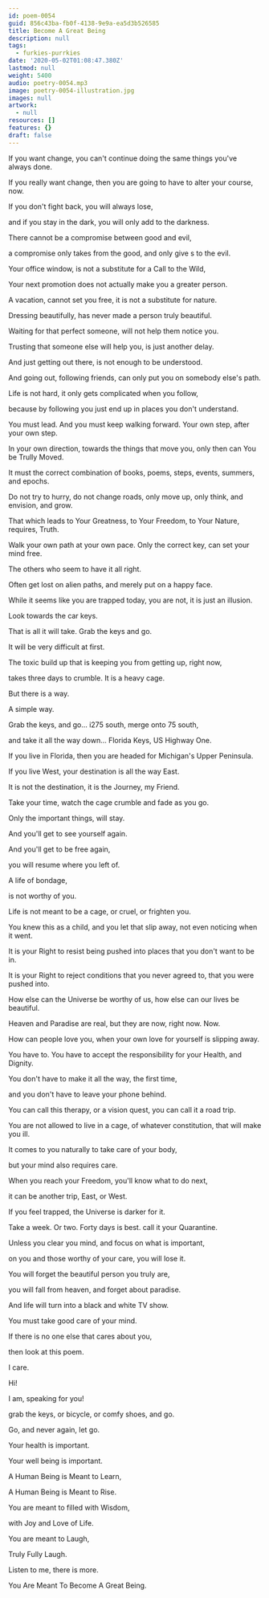```yaml
---
id: poem-0054
guid: 856c43ba-fb0f-4138-9e9a-ea5d3b526585
title: Become A Great Being
description: null
tags:
  - furkies-purrkies
date: '2020-05-02T01:08:47.380Z'
lastmod: null
weight: 5400
audio: poetry-0054.mp3
image: poetry-0054-illustration.jpg
images: null
artwork:
  - null
resources: []
features: {}
draft: false
---
```


If you want change, you can't continue doing the same things you've always done.

If you really want change, then you are going to have to alter your course, now.

If you don't fight back, you will always lose,

and if you stay in the dark, you will only add to the darkness.

There cannot be a compromise between good and evil,

a compromise only takes from the good, and only give s to the evil.

Your office window, is not a substitute for a Call to the Wild,

Your next promotion does not actually make you a greater person.

A vacation, cannot set you free, it is not a substitute for nature.

Dressing beautifully, has never made a person truly beautiful.

Waiting for that perfect someone, will not help them notice you.

Trusting that someone else will help you, is just another delay.

And just getting out there, is not enough to be understood.

And going out, following friends, can only put you on somebody else's path.

Life is not hard, it only gets complicated when you follow,

because by following you just end up in places you don't understand.

You must lead. And you must keep walking forward. Your own step, after your own step.

In your own direction, towards the things that move you, only then can You be Trully Moved.

It must the correct combination of books, poems, steps, events, summers, and epochs.

Do not try to hurry, do not change roads, only move up, only think, and envision, and grow.

That which leads to Your Greatness, to Your Freedom, to Your Nature, requires, Truth.

Walk your own path at your own pace. Only the correct key, can set your mind free.

The others who seem to have it all right.

Often get lost on alien paths, and merely put on a happy face.

While it seems like you are trapped today, you are not, it is just an illusion.

Look towards the car keys.

That is all it will take. Grab the keys and go.

It will be very difficult at first.

The toxic build up that is keeping you from getting up, right now,

takes three days to crumble. It is a heavy cage.

But there is a way.

A simple way.

Grab the keys, and go... i275 south, merge onto 75 south,

and take it all the way down... Florida Keys, US Highway One.

If you live in Florida, then you are headed for Michigan's Upper Peninsula.

If you live West, your destination is all the way East.

It is not the destination, it is the Journey, my Friend.

Take your time, watch the cage crumble and fade as you go.

Only the important things, will stay.

And you'll get to see yourself again.

And you'll get to be free again,

you will resume where you left of.

A life of bondage,

is not worthy of you.

Life is not meant to be a cage, or cruel, or frighten you.

You knew this as a child, and you let that slip away, not even noticing when it went.

It is your Right to resist being pushed into places that you don't want to be in.

It is your Right to reject conditions that you never agreed to, that you were pushed into.

How else can the Universe be worthy of us, how else can our lives be beautiful.

Heaven and Paradise are real, but they are now, right now. Now.

How can people love you, when your own love for yourself is slipping away.

You have to. You have to accept the responsibility for your Health, and Dignity.

You don't have to make it all the way, the first time,

and you don't have to leave your phone behind.

You can call this therapy, or a vision quest, you can call it a road trip.

You are not allowed to live in a cage, of whatever constitution, that will make you ill.

It comes to you naturally to take care of your body,

but your mind also requires care.

When you reach your Freedom, you'll know what to do next,

it can be another trip, East, or West.

If you feel trapped, the Universe is darker for it.

Take a week. Or two. Forty days is best. call it your Quarantine.

Unless you clear you mind, and focus on what is important,

on you and those worthy of your care, you will lose it.

You will forget the beautiful person you truly are,

you will fall from heaven, and forget about paradise.

And life will turn into a black and white TV show.

You must take good care of your mind.

If there is no one else that cares about you,

then look at this poem.

I care.

Hi!

I am, speaking for you!

grab the keys, or bicycle, or comfy shoes, and go.

Go, and never again, let go.

Your health is important.

Your well being is important.

A Human Being is Meant to Learn,

A Human Being is Meant to Rise.

You are meant to filled with Wisdom,

with Joy and Love of Life.

You are meant to Laugh,

Truly Fully Laugh.

Listen to me, there is more.

You Are Meant To Become A Great Being.
